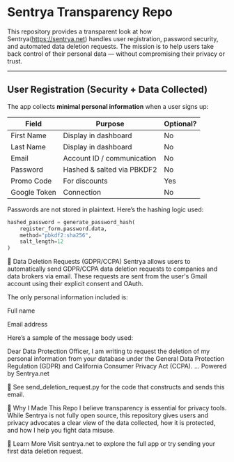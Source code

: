 # Sentrya Transparency Repo

This repository provides a transparent look at how Sentrya(https://sentrya.net) handles user registration, password security, and automated data deletion requests. The mission is to help users take back control of their personal data — without compromising their privacy or trust.

---

## User Registration (Security + Data Collected)

The app collects **minimal personal information** when a user signs up:

| Field           | Purpose                             | Optional? |
|----------------|--------------------------------------|-----------|
| First Name     | Display in dashboard                 | No        |
| Last Name      | Display in dashboard                 | No        |
| Email          | Account ID / communication           | No        |
| Password       | Hashed & salted via PBKDF2           | No        |
| Promo Code     | For discounts                        | Yes       |
| Google Token   | Connection                           | No        |

Passwords are not stored in plaintext. Here’s the hashing logic used:

```python
hashed_password = generate_password_hash(
    register_form.password.data,
    method="pbkdf2:sha256",
    salt_length=12
)
```

📮 Data Deletion Requests (GDPR/CCPA)
Sentrya allows users to automatically send GDPR/CCPA data deletion requests to companies and data brokers via email. These requests are sent from the user's Gmail account using their explicit consent and OAuth.

The only personal information included is:

Full name

Email address

Here’s a sample of the message body used:

Dear Data Protection Officer,
I am writing to request the deletion of my personal information from your database under the General Data Protection Regulation (GDPR) and California Consumer Privacy Act (CCPA).
...
Powered by Sentrya.net

📝 See send_deletion_request.py for the code that constructs and sends this email.


🔎 Why I Made This Repo
I believe transparency is essential for privacy tools. While Sentrya is not fully open source, this repository gives users and privacy advocates a clear view of the data collected, how it is protected, and how I help you fight data misuse.


🔗 Learn More
Visit sentrya.net to explore the full app or try sending your first data deletion request.
